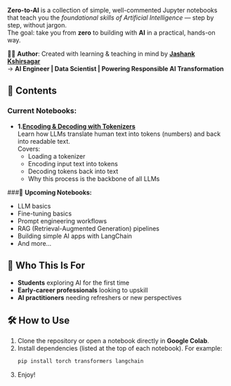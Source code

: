 **Zero-to-AI** is a collection of simple, well-commented Jupyter notebooks that teach you the *foundational skills of Artificial Intelligence* — step by step, without jargon.  
The goal: take you from **zero** to building with **AI** in a practical, hands-on way.  

🧑‍💻 **Author**: Created with learning & teaching in mind by **[Jashank Kshirsagar](https://www.linkedin.com/in/jashank-kshirsagar/)**  
→ **AI Engineer | Data Scientist | Powering Responsible AI Transformation**

## 📂 Contents  

### Current Notebooks:  
- **1.[Encoding & Decoding with Tokenizers](./Encoder_Decoder_Jashank.K.ipynb)**  
  Learn how LLMs translate human text into tokens (numbers) and back into readable text.  
  Covers:  
  - Loading a tokenizer  
  - Encoding input text into tokens  
  - Decoding tokens back into text  
  - Why this process is the backbone of all LLMs  

###🔄 **Upcoming Notebooks:** 
- LLM basics
- Fine-tuning basics  
- Prompt engineering workflows  
- RAG (Retrieval-Augmented Generation) pipelines  
- Building simple AI apps with LangChain  
- And more…  


## 🎯 Who This Is For  
- **Students** exploring AI for the first time  
- **Early-career professionals** looking to upskill  
- **AI practitioners** needing refreshers or new perspectives  


## 🛠 How to Use  
1. Clone the repository or open a notebook directly in **Google Colab**.  
2. Install dependencies (listed at the top of each notebook). For example:  
   ```bash
   pip install torch transformers langchain
3. Enjoy! 
